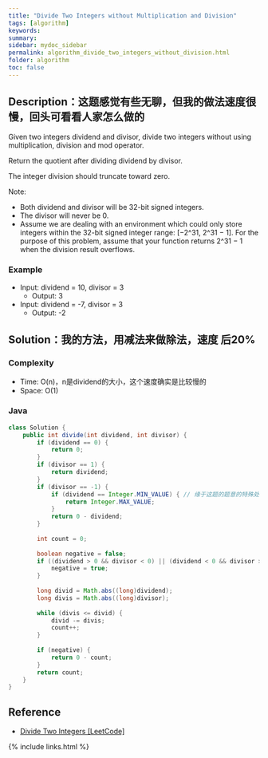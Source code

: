 ```yaml
---
title: "Divide Two Integers without Multiplication and Division"
tags: [algorithm]
keywords:
summary:
sidebar: mydoc_sidebar
permalink: algorithm_divide_two_integers_without_division.html
folder: algorithm
toc: false
---
```


## Description：这题感觉有些无聊，但我的做法速度很慢，回头可看看人家怎么做的

Given two integers dividend and divisor, divide two integers without using multiplication, division and mod operator.

Return the quotient after dividing dividend by divisor.

The integer division should truncate toward zero.

Note:
* Both dividend and divisor will be 32-bit signed integers.
* The divisor will never be 0.
* Assume we are dealing with an environment which could only store integers within the 32-bit signed integer range: [−2^31,  2^31 − 1]. 
For the purpose of this problem, assume that your function returns 2^31 − 1 when the division result overflows.


### Example
* Input: dividend = 10, divisor = 3
  * Output: 3
* Input: dividend = -7, divisor = 3
  * Output: -2

## Solution：我的方法，用减法来做除法，速度 后20%

### Complexity
* Time: O(n)，n是dividend的大小，这个速度确实是比较慢的
* Space: O(1)

### Java
```java
class Solution {
    public int divide(int dividend, int divisor) {
        if (dividend == 0) {
            return 0;
        }
        if (divisor == 1) {
            return dividend;
        }
        if (divisor == -1) {
            if (dividend == Integer.MIN_VALUE) { // 缘于这题的题意的特殊处理，好无聊
                return Integer.MAX_VALUE;
            }
            return 0 - dividend;
        }
        
        int count = 0;
        
        boolean negative = false;
        if ((dividend > 0 && divisor < 0) || (dividend < 0 && divisor > 0)) {
            negative = true;
        }
        
        long divid = Math.abs((long)dividend);
        long divis = Math.abs((long)divisor);
        
        while (divis <= divid) {
            divid -= divis;
            count++;
        }
        
        if (negative) {
            return 0 - count;
        }
        return count;
    }
}
```

## Reference
* [Divide Two Integers [LeetCode]](https://leetcode.com/problems/divide-two-integers/description/)

{% include links.html %}
